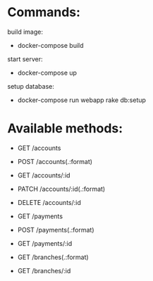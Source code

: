 # Commands:

build image:<br/>
* docker-compose build<br/>

start server:<br/>
* docker-compose up<br/>

setup database:<br/>
* docker-compose run webapp rake db:setup

# Available methods:
* GET    /accounts
* POST   /accounts(.:format)
* GET    /accounts/:id
* PATCH  /accounts/:id(.:format)
* DELETE /accounts/:id

* GET    /payments
* POST   /payments(.:format)
* GET    /payments/:id

* GET    /branches(.:format)
* GET    /branches/:id

